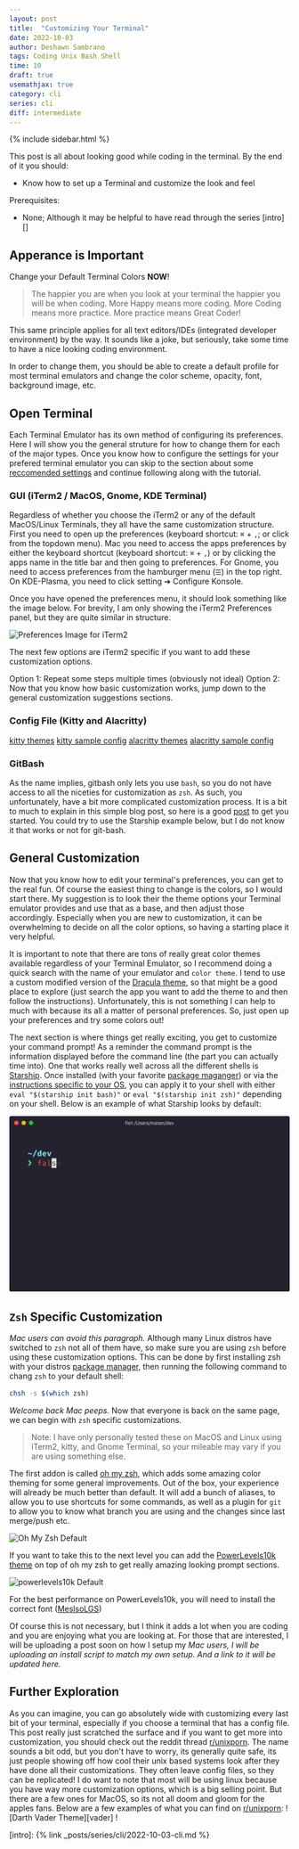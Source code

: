 ```yaml
---
layout: post
title:  "Customizing Your Terminal"
date: 2022-10-03
author: Deshawn Sambrano
tags: Coding Unix Bash Shell
time: 10
draft: true
usemathjax: true
category: cli
series: cli
diff: intermediate
---
```




{% include sidebar.html %}

<section class="takeaways">

This post is all about looking good while coding in the terminal. By the end of it you should: 
- Know how to set up a Terminal and customize the look and feel

Prerequisites:
- None; Although it may be helpful to have read through the series [intro][]

</section>


## Apperance is Important

<!-- excerpt-start -->

Change your Default Terminal Colors **NOW**!

> The happier you are when you look at your terminal the happier you will be when coding.
More Happy means more coding.
More Coding means more practice.
More practice means Great Coder!

This same principle applies for all text editors/IDEs (integrated developer environment) by the way.
It sounds like a joke, but seriously, take some time to have a nice looking coding environment.

In order to change them, you should be able to create a default profile for most terminal emulators and change the color scheme, opacity, font, background image, etc.

<!-- excerpt-end -->

## Open Terminal 

Each Terminal Emulator has its own method of configuring its preferences.
Here I will show you the general struture for how to change them for each of the major types.
Once you know how to configure the settings for your prefered terminal emulator you can skip to the section about some [reccomended settings][settings] and continue following along with the tutorial.

### GUI (iTerm2 / MacOS, Gnome, KDE Terminal)

Regardless of whether you choose the iTerm2 or any of the default MacOS/Linux Terminals, they all have the same customization structure.
First you need to open up the preferences (keyboard shortcut: `⌘` + `,`; or click from the topdown menu).
Mac you need to access the apps preferences by either the keyboard shortcut (keyboard shortcut: `⌘` + `,`) or by clicking the apps name in the title bar and then going to preferences. <!-- ➔ -->
For Gnome, you need to access preferences from the hamburger menu (`☰`) in the top right. On KDE-Plasma, you need to click setting ➔ Configure Konsole. 

Once you have opened the preferences menu, it should look something like the image below. For brevity, I am only showing the iTerm2 Preferences panel, but they are quite similar in structure.

![Preferences Image for iTerm2](/assets/imgs/iterm-pref.png)

The next few options are iTerm2 specific if you want to add these customization options. 

Option 1: Repeat some steps multiple times (obviously not ideal)
Option 2: Now that you know how basic customization works, jump down to the general customization suggestions sections.


### Config File (Kitty and Alacritty)


[kitty themes][kitty-themes]
[kitty sample config][kitty-config]
[alacritty themes][alacritty-themes]
[alacritty sample config][alacritty-config]

### GitBash

As the name implies, gitbash only lets you use `bash`, so you do not have access to all the niceties for customization as `zsh`.
As such, you unfortunately, have a bit more complicated customization process.
It is a bit to much to explain in this simple blog post, so here is a good [post][gitbash-custom] to get you started.
You could try to use the Starship example below, but I do not know it that works or not for git-bash.


## General Customization

Now that you know how to edit your terminal's preferences, you can get to the real fun.
Of course the easiest thing to change is the colors, so I would start there.
My suggestion is to look their the theme options your Terminal emulator provides and use that as a base, and then adjust those accordingly.
Especially when you are new to customization, it can be overwhelming to decide on all the color options, so having a starting place it very helpful.

It is important to note that there are tons of really great color themes available regardless of your Terminal Emulator, so I recommend doing a quick search with the name of your emulator and `color theme`.
I tend to use a custom modified version of the [Dracula theme][dracula], so that might be a good place to explore (just search the app you want to add the theme to and then follow the instructions).
Unfortunately, this is not something I can help to much with because its all a matter of personal preferences.
So, just open up your preferences and try some colors out!

The next section is where things get really exciting, you get to customize your command prompt!
As a reminder the command prompt is the information displayed before the command line (the part you can actually time into).
One that works really well across all the different shells is [Starship][].
Once installed (with your favorite [package maganger][packagemanager]) or via the [instructions specific to your OS][starship-install], you can apply it to your shell with either `eval "$(starship init bash)"` or `eval "$(starship init zsh)"` depending on your shell.
Below is an example of what Starship looks by default:



![Starship Default][starship-default]

## `Zsh` Specific Customization

*Mac users can avoid this paragraph.*
Although many Linux distros have switched to `zsh` not all of them have, so make sure you are using `zsh` before using these customization options. This can be done by first installing zsh with your distros [package manager][packagemanager], then running the following command to chang `zsh` to your default shell:

```bash
chsh -s $(which zsh)
```

*Welcome back Mac peeps.*
Now that everyone is back on the same page, we can begin with `zsh` specific customizations.
> Note: I have only personally tested these on MacOS and Linux using iTerm2, kitty, and Gnome Terminal, so your mileable may vary if you are using something else.

The first addon is called [oh my zsh][ohmyzsh], which adds some amazing color theming for some general improvements.
Out of the box, your experience will already be much better than default. It will add a bunch of aliases, to allow you to use shortcuts for some commands, as well as a plugin for `git` to allow you to know what branch you are using and the changes since last merge/push etc.

![Oh My Zsh Default][omz-default]

If you want to take this to the next level you can add the [PowerLevels10k theme][p10k] on top of oh my zsh to get really amazing looking prompt sections.

![powerlevels10k Default][p10-default]


For the best performance on PowerLevels10k, you will need to install the correct font ([MeslsoLGS][mes-font])

Of course this is not necessary, but I think it adds a lot when you are coding and you are enjoying what you are looking at.
For those that are interested, I will be uploading a post soon on how I setup my 
*Mac users, I will be uploading an install script to match my own setup. And a link to it will be updated here.*

## Further Exploration

As you can imagine, you can go absolutely wide with customizing every last bit of your terminal, especially if you choose a terminal that has a config file. This post really just scratched the surface and if you want to get more into customization, you should check out the reddit thread [r/unixporn][unixporn]. The name sounds a bit odd, but you don't have to worry, its generally quite safe, its just people showing off how cool their unix based systems look after they have done all their customizations. They often leave config files, so they can be replicated! I do want to note that most will be using linux because you have way more customization options, which is a big selling point. But there are a few ones for MacOS, so its not all doom and gloom for the apples fans.
Below are a few examples of what you can find on [r/unixporn][unixporn]:
![Darth Vader Theme][vader]
!

[customization]: #customization
[settings]: #general-customization
[linuxtermcustomization]: #terminal-config-files-on-linux
[dracula]: https://draculatheme.com/ "Dracula Theme Website"
[iTerm2]: https://iterm2.com/ "iTerm2 Terminal Emulator"
[ohmyzsh]: https://ohmyz.sh/ "Oh My Zsh: Prettify you Terminal"
[p10k]: https://github.com/romkatv/powerlevel10k "PowerLevels10k"
[mes-font]: https://github.com/romkatv/powerlevel10k#manual-font-installation "Install MeslsoLGS"
[starship]: https://starship.rs/ "Starship Prompt Customization"
[starship-install]: https://starship.rs/guide/#%F0%9F%9A%80-installation "Install Starship"
[kitty]: https://sw.kovidgoyal.net/kitty/ "Kitter Terminal Emulator"
[kitty-themes]: https://github.com/dexpota/kitty-themes "List of Kitty Themes"
[kitty-config]: https://sw.kovidgoyal.net/kitty/_downloads/433dadebd0bf504f8b008985378086ce/kitty.conf "Kitty Default Config"
[alacritty]: https://alacritty.org/ "Alacritty Terminal Emulator"
[alacritty-themes]: https://github.com/eendroroy/alacritty-theme "List of Alacritty themes"
[alacritty-config]: https://github.com/alacritty/alacritty/blob/master/alacritty.yml "Alacritty Default Config"
[WSL]: https://learn.microsoft.com/en-us/windows/wsl/install "Windows subsystem for linux"
[gitbash-custom]: https://blog.devgenius.io/how-to-customize-the-git-bash-shell-prompt-336f6aefcf3f
[unixporn]: https://www.reddit.com/r/unixporn/ "Reddit: r/unixporn"
[utsav]: https://youtu.be/0MiGnwPdNGE "Engineering with Utsav: Terminal Setup on Mac"


<!-- IMGAGES -->
[omz-default]: https://user-images.githubusercontent.com/49100982/108254738-764b8700-716c-11eb-9a59-4deb8c8c6193.jpg "Default Oh My Zsh Theme"
[p10-default]: https://raw.githubusercontent.com/romkatv/powerlevel10k-media/master/prompt-styles-high-contrast.png "Power Levels 10k Default Theme"
[starship-default]: https://raw.githubusercontent.com/starship/starship/master/media/demo.gif "Starship Theme Gif"





[intro]: {% link _posts/series/cli/2022-10-03-cli.md %}



[packagemanager]: /future-links
